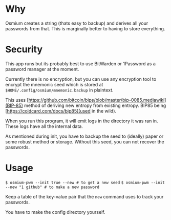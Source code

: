 # Why

Osmium creates a string (thats easy to backup) and derives all your passwords from that. This is marginally better to having to store everything.

# Security

This app runs but its probably best to use BitWarden or 1Password as a password manager at the moment.

Currently there is no encryption, but you can use any encryption tool to encrypt the mnemonic seed which is stored at `$HOME/.config/osmium/mnemonic.backup` in plaintext.

This uses [https://github.com/bitcoin/bips/blob/master/bip-0085.mediawiki](BIP-85) method of deriving new entropy from existing entropy. BIP85 being [https://coldcard.com/docs/bip85](used in the wild).

When you run this program, it will emit logs in the directory it was ran in. These logs have all the internal data.

As mentioned during init, you have to backup the seed to (ideally) paper or some robust method or storage. Without this seed, you can not recover the passwords.

# Usage 

`$ osmium-pwm --init true --new # to get a new seed`
`$ osmium-pwm --init --new "1 github" # to make a new password`

Keep a table of the key-value pair that the `new` command uses to track your passwords.

You have to make the config directory yourself.
